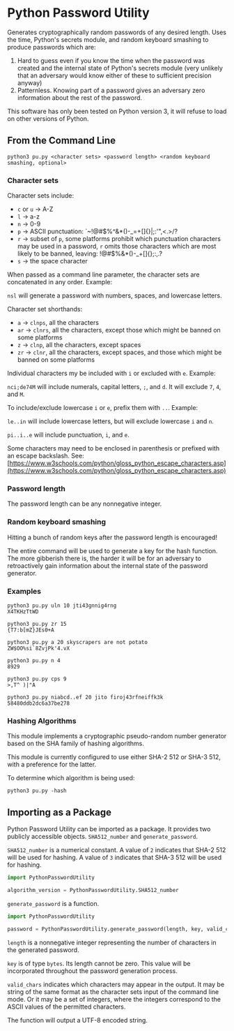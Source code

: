 # Python Password Utility

Generates cryptographically random passwords of any desired length.
Uses the time, Python's secrets module, and random keyboard smashing
to produce passwords which are:

1. Hard to guess even if you know the time when the password was created
and the internal state of Python's secrets module (very unlikely that an
adversary would know either of these to sufficient precision anyway)
2. Patternless. Knowing part of a password gives an adversary zero
information about the rest of the password.

This software has only been tested on Python version 3,
it will refuse to load on other versions of Python.

## From the Command Line

```
python3 pu.py <character sets> <password length> <random keyboard smashing, optional>
```

### Character sets

Character sets include:
- `c` or `u` -> A-Z
- `l` -> a-z
- `n` -> 0-9
- `p` -> ASCII punctuation: `~!@#$%^&*()-_=+[]{}\|;:'",<.>/?
- `r` -> subset of `p`, some platforms prohibit which punctuation
characters may be used in a password, `r` omits those characters
which are most likely to be banned, leaving: !@#$%&*()-_+[]{};:,.?
- `s` -> the space character

When passed as a command line parameter, the character sets
are concatenated in any order. Example:

`nsl` will generate a password with numbers, spaces, and lowercase letters.

Character set shorthands:
- `a` -> `clnps`, all the characters
- `ar` -> `clnrs`, all the characters, except those which might be banned on some platforms
- `z` -> `clnp`, all the characters, except spaces
- `zr` -> `clnr`, all the characters, except spaces, and those which might be banned on some platforms

Individual characters my be included with `i` or excluded with `e`. Example:

`nci;de74M` will include numerals, capital letters, `;`, and `d`. It will exclude `7`, `4`, and `M`.

To include/exclude lowercase `i` or `e`, prefix them with `..`. Example:

`le..in` will include lowercase letters, but will exclude lowercase `i` and `n`.

`pi..i..e` will include punctuation, `i`, and `e`.

Some characters may need to be enclosed in parenthesis or prefixed with an escape backslash.
See: [https://www.w3schools.com/python/gloss_python_escape_characters.asp](https://www.w3schools.com/python/gloss_python_escape_characters.asp)

### Password length

The password length can be any nonnegative integer.

### Random keyboard smashing

Hitting a bunch of random keys after the password length is encouraged!

The entire command will be used to generate a key for the hash function.
The more gibberish there is, the harder it will be for an
adversary to retroactively gain information about the
internal state of the password generator.

### Examples

```
python3 pu.py uln 10 jti43gnnig4rng
X4TKHzTtWD
```

```
python3 pu.py zr 15
{T7:b[mZ}JEs0+A
```

```
python3 pu.py a 20 skyscrapers are not potato
ZW$OO%si`8ZvjPk'4.vX
```

```
python3 pu.py n 4
8929
```

```
python3 pu.py cps 9
>,T^ )|"A
```

```
python3 pu.py niabcd..ef 20 jito firoj43rfneiffk3k
58480ddb2dc6a37be278
```

### Hashing Algorithms

This module implements a cryptographic pseudo-random
number generator based on
the SHA family of hashing algorithms.

This module is currently configured to use either
SHA-2 512 or SHA-3 512, with a preference for the latter.

To determine which algorithm is being used:
```
python3 pu.py -hash
```

## Importing as a Package

Python Password Utility can be imported as a package.
It provides two publicly accessible objects.
`SHA512_number` and `generate_password`.

`SHA512_number` is a numerical constant.
A value of `2` indicates that SHA-2 512 will be used for hashing.
A value of `3` indicates that SHA-3 512 will be used for hashing.

```python
import PythonPasswordUtility

algorithm_version = PythonPasswordUtility.SHA512_number
```

`generate_password` is a function.

```python
import PythonPasswordUtility

password = PythonPasswordUtility.generate_password(length, key, valid_chars)
```

`length` is a nonnegative integer representing the number of characters in the generated password.

`key` is of type `bytes`. Its length cannot be zero. This value will be incorporated
throughout the password generation process.

`valid_chars` indicates which characters may appear in the output. It may be string of the same
format as the character sets input of the command line mode. Or it may be a set of integers,
where the integers correspond to the ASCII values of the permitted characters.

The function will output a UTF-8 encoded string.
